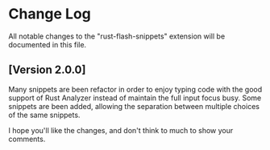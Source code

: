 # Change Log

All notable changes to the "rust-flash-snippets" extension will be documented in this file.

## [Version 2.0.0]

Many snippets are been refactor in order to enjoy typing code with the good support of Rust Analyzer instead of maintain the full input focus busy.
Some snippets are been added, allowing the separation between multiple choices of the same snippets.

I hope you'll like the changes, and don't think to much to show your comments.